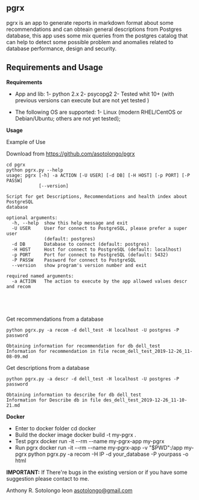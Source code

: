 pgrx
-------------------------

pgrx is an app to generate reports in markdown format about some recommendations and can obteain general descriptions from  Postgres database, this app uses some mix queries from the postgres catalog that can help to detect some possible problem and anomalies related to database performance, design and security.



Requirements and Usage
-------------------------

**Requirements**

* App and lib:
   1-    python 2.x
   2-    psycopg2
   2-    Tested whit 10+ (with previous versions can execute but are not yet tested )
   



* The following OS are supported:
  1- Linux (modern RHEL/CentOS or Debian/Ubuntu; others are not yet tested);


**Usage**

Example of Use

Download from  https://github.com/asotolongo/pgrx

```
cd pgrx
python pgrx.py --help
usage: pgrx [-h] -a ACTION [-U USER] [-d DB] [-H HOST] [-p PORT] [-P PASSW]
            [--version]

Script for get Descriptions, Recommendations and health index about PostgreSQL
database

optional arguments:
  -h, --help  show this help message and exit
  -U USER     User for connect to PostgreSQL, please prefer a super user
              (default: postgres)
  -d DB       Database to connect (default: postgres)
  -H HOST     Host for connect to PostgreSQL (default: localhost)
  -p PORT     Port for connect to PostgreSQL (default: 5432)
  -P PASSW    Password for connect to PostgreSQL
  --version   show program's version number and exit

required named arguments:
  -a ACTION   The action to execute by the app allowed values descr and recom





```



Get  recommendations from a database 

```
python pgrx.py -a recom -d dell_test -H localhost -U postgres -P password

Obtaining information for recommendation for db dell_test
Information for recommendation in file recom_dell_test_2019-12-26_11-08-09.md
```

Get  descriptions from a database 

```
python pgrx.py -a descr -d dell_test -H localhost -U postgres -P password

Obtaining information to describe for db dell_test
Information for Describe db in file des_dell_test_2019-12-26_11-10-21.md

```


**Docker**

- Enter to docker folder 
 cd docker
- Build the docker image
docker build -t my-pgrx .
- Test pgrx
docker run -it --rm --name my-pgrx-app my-pgrx
- Run pgrx
docker run -it --rm --name my-pgrx-app -v "$PWD":/app my-pgrx python pgrx.py -a recom -H IP -d your_database -P yourpass -o html


**IMPORTANT:** 
If There're bugs in the existing version or if you have some suggestion please contact to me.  

Anthony R. Sotolongo leon
asotolongo@gmail.com
